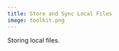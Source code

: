 ```yaml
---
title: Store and Sync Local Files
image: toolkit.png
---
```


Storing local files.

<app-button :color="true" localUrl=":8081/login" text="Login or Signup"></app-button>
<app-button target="_self" link="storing-sharing#Documentation" text="Read documentation"></app-button>
